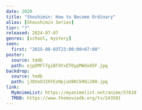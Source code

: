 ```yaml
---
date: 2020
title: "Shoshimin: How to Become Ordinary"
alias: [Shoushimin Series]
tier: "?"
released: 2024-07-07
genres: [school, mystery]
seen:
  first: "2025-08-03T23:00:00+07:00"
poster:
  source: tmdb
  path: ejpDMFlfgiBf4YxETOypMWdx05F.jpg
backdrop:
  source: tmdb
  path: jJQVoO3IhFEzHpjuU8KCkR0i280.jpg
link:
  MyAnimeList: https://myanimelist.net/anime/57810
  TMDB: https://www.themoviedb.org/tv/243501
---
```

